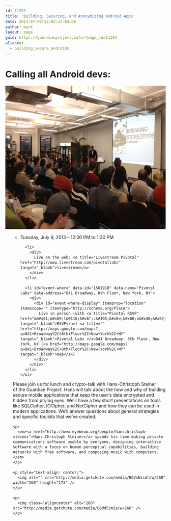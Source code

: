 ```yaml
---
id: 11393
title: 'Building, Securing, and Anonymizing Android Apps'
date: 2013-07-05T13:02:37-04:00
author: mark
layout: page
guid: https://guardianproject.info/?page_id=11393
aliases:
  - building_secure_androids
---
```

<div id="event-title" data-name="Building, Securing, and Anonymizing Android Apps">
  <h1 itemprop="name">
    Calling all Android devs:
  </h1>
  
  <p>
    <img class="aligncenter" alt="" src="break1.jpeg" width="600" height="450" />
  </p>
</div>

<div id="event-content">
  <ul>
    <ul>
      <li id="event-when">
        <div>
          <div id="event-when-display">
            Tuesday, July 9, 2013 &#8211; 12:30 PM to <time id="event-end-time">1:30 PM </time>
          </div>
        </div>
      </li>
      
      <li>
        <div>
          Live on the web: <a title="Livestream Pivotal" href="http://www.livestream.com/pivotallabs" target="_blank">livestream</a>
        </div>
      </li>
      
      <li id="event-where" data-id="1561918" data-name="Pivotal Labs" data-address="841 Broadway, 8th Floor, New York, NY">
        <div>
          <div id="event-where-display" itemprop="location" itemscope="" itemtype="http://schema.org/Place">
            Live in person (with <a title="Pivotal RSVP" href="m&#x61;&#x69;l&#116;&#x6f;:&#105;&#x6e;&#x66;o&#x40;&#x67;u&#97;&#x72;d&#105;&#x61;&#x6e;p&#x72;&#x6f;j&#101;&#x63;t&#46;&#x69;&#x6e;f&#x6f;" target="_blank">RSVP</a>) <a title="" href="http://maps.google.com/maps?q=841+Broadway%2C+8th+Floor%2C+New+York%2C+NY" target="_blank">Pivotal Labs </a>841 Broadway, 8th Floor, New York, NY (<a href="http://maps.google.com/maps?q=841+Broadway%2C+8th+Floor%2C+New+York%2C+NY" target="_blank">map</a>)
          </div>
        </div>
      </li>
    </ul>
  </ul>
  
  <div id="event-description-wrap" itemprop="description">
    <p>
      Please join us for lunch and crypto-talk with Hans-Christoph Steiner of the Guardian Project. Hans will talk about the how and why of building secure mobile applications that keep the user&#8217;s data encrypted and hidden from prying eyes. We&#8217;ll have a few short presentations on tools like SQLCipher, IOCipher, and NetCipher and how they can be used in modern applications. We&#8217;ll answer questions about general strategies and specific toolkits that we&#8217;ve created.
    </p>
    
    <p>
      <em><a href="http://www.eyebeam.org/people/hanschristoph-steiner">Hans-Christoph Steiner</a> spends his time making private communications software usable by everyone, designing interactive software with a focus on human perceptual capabilities, building networks with free software, and composing music with computers.</em>
    </p>
    
    <p style="text-align: center;">
      <img alt="" src="http://media.getchute.com/media/B6VnNisdh/w/260" width="260" height="173" />
    </p>
    
    <p>
      <img class="aligncenter" alt="260" src="http://media.getchute.com/media/B6Md5cmis/w/260" />
    </p>
  </div>
</div>
